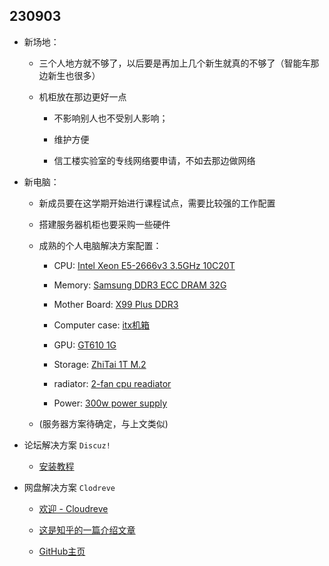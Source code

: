 ## 230903

- 新场地：

    - 三个人地方就不够了，以后要是再加上几个新生就真的不够了（智能车那边新生也很多）

	- 机柜放在那边更好一点

	    - 不影响别人也不受别人影响；

		- 维护方便

		- 信工楼实验室的专线网络要申请，不如去那边做网络

- 新电脑：

    - 新成员要在这学期开始进行课程试点，需要比较强的工作配置

	- 搭建服务器机柜也要采购一些硬件

	- 成熟的个人电脑解决方案配置：

	    - CPU: [Intel Xeon E5-2666v3 3.5GHz 10C20T](https://item.taobao.com/item.htm?spm=a1z0d.6639537/tb.1997196601.64.6bbd7484ehTYDF&id=676271555594)

	    - Memory: [Samsung DDR3 ECC DRAM 32G](https://item.taobao.com/item.htm?spm=a1z0d.6639537/tb.1997196601.54.6bbd7484ehTYDF&id=725197139324)

		- Mother Board: [X99 Plus DDR3](https://item.taobao.com/item.htm?spm=a1z0d.6639537/tb.1997196601.74.6bbd7484ehTYDF&id=674482778619)

		- Computer case: [itx机箱](https://item.taobao.com/item.htm?spm=a1z0d.6639537/tb.1997196601.24.6bbd7484ehTYDF&id=691279013191)

		- GPU: [GT610 1G](https://item.taobao.com/item.htm?spm=a21n57.1.0.0.3e5b523cK0w6hL&id=670429373828&ns=1&abbucket=9#detail)

		- Storage: [ZhiTai 1T M.2](https://detail.tmall.com/item.htm?spm=a1z0d.6639537/tb.1997196601.44.4e837484ad8MNb&id=683698636898)

		- radiator: [2-fan cpu readiator](https://item.taobao.com/item.htm?spm=a1z0d.6639537/tb.1997196601.14.4e837484ad8MNb&id=720931227251)

		- Power: [300w power supply](://item.taobao.com/item.htm?spm=a1z0d.6639537/tb.1997196601.14.4e837484ad8MNb&id=720931227251)

	- (服务器方案待确定，与上文类似)

- 论坛解决方案 `Discuz!` 

    - [安装教程](://www.dismall.com/thread-15912-1-1.html)

- 网盘解决方案 `Clodreve` 

    - [欢迎 - Cloudreve](https://docs.cloudreve.org/)

    - [这是知乎的一篇介绍文章](https://zhuanlan.zhihu.com/p/400234735)

	- [GitHub主页](https://github.com/cloudreve/Cloudreve)

